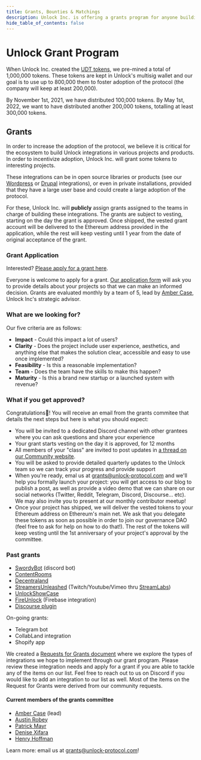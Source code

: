 ```yaml
---
title: Grants, Bounties & Matchings
description: Unlock Inc. is offering a grants program for anyone building interesting and useful integrations of the protocol
hide_table_of_contents: false
---
```


# Unlock Grant Program

When Unlock Inc. created the [UDT tokens](/governance/the-unlock-token/), we pre-mined a total of 1,000,000 tokens. These tokens are kept in Unlock's multisig wallet and our goal is to use up to 800,000 them to foster adoption of the protocol (the company will keep at least 200,000).

By November 1st, 2021, we have distributed 100,000 tokens. By May 1st, 2022, we want to have distributed another 200,000 tokens, totalling at least 300,000 tokens.

## Grants

In order to increase the adoption of the protocol, we believe it is critical for the ecosystem to build Unlock integrations in various projects and products. In order to incentivize adoption, Unlock Inc. will grant some tokens to interesting projects.

These integrations can be in open source libraries or products (see our [Wordpress](https://unlock-protocol.com/guides/guide-to-the-unlock-protocol-wordpress-plugin/) or [Drupal](../tools/plugins-and-integrations/drupal-plugin.md) integrations), or even in private installations, provided that they have a large user base and could create a large adoption of the protocol.

For these, Unlock Inc. will **publicly** assign grants assigned to the teams in charge of building these integrations. The grants are subject to vesting, starting on the day the grant is approved. Once shipped, the vested grant account will be delivered to the Ethereum address provided in the application, while the rest will keep vesting until 1 year from the date of original acceptance of the grant.

### Grant Application

Interested? [Please apply for a grant here](https://share.hsforms.com/1gAdLgNOESNCWJ9bJxCUAMwbvg22).

Everyone is welcome to apply for a grant. [Our application form](https://share.hsforms.com/1gAdLgNOESNCWJ9bJxCUAMwbvg22) will ask you to provide details about your projects so that we can make an informed decision. Grants are evaluated monthly by a team of 5, lead by [Amber Case](https://twitter.com/caseorganic), Unlock Inc's strategic advisor.

### What are we looking for?

Our five criteria are as follows:

- **Impact** - Could this impact a lot of users?
- **Clarity** - Does the project include user experience, aesthetics, and anything else that makes the solution clear, accessible and easy to use once implemented?
- **Feasibility** - Is this a reasonable implementation?
- **Team** - Does the team have the skills to make this happen?
- **Maturity** - Is this a brand new startup or a launched system with revenue?

### What if you get approved?

Congratulations🎉! You will receive an email from the grants commitee that details the next steps but here is what you should expect:

- You will be invited to a dedicated Discord channel with other grantees where you can ask questions and share your experience
- Your grant starts vesting on the day it is approved, for 12 months
- All members of your "class" are invited to post updates in [a thread on our Community website](https://unlock.community/c/grantees/13).
- You will be asked to provide detailed quarterly updates to the Unlock team so we can track your progress and provide support
- When you're ready, emal us at grants@unlock-protocol.com and we'll help you formally launch your project: you will get access to our blog to publish a post, as well as provide a video demo that we can share on our social networks (Twitter, Reddit, Telegram, Discord, Discourse... etc). We may also invite you to present at our monthly contributor meetup!
- Once your project has shipped, we will deliver the vested tokens to your Ethereum address on Ethereum's main net. We ask that you delegate these tokens as soon as possible in order to join our governance DAO (feel free to ask for help on how to do that!). The rest of the tokens will keep vesting until the 1st anniversary of your project's approval by the committee.

### Past grants

- [SwordyBot](https://swordybot.com) (discord bot)
- [ContentRooms](https://contentrooms.com)
- [Decentraland](https://unlock-protocol.com/blog/decentraland)
- [StreamersUnleashed](https://streamersunleashed.com) (Twitch/Youtube/Vimeo thru [StreamLabs](https://streamlabs.com))
- [UnlockShowCase](https://www.unlockshowcase.com)
- [FireUnlock](https://unlock-protocol.com/blog/firebase-integration) (Firebase integration)
- [Discourse plugin](https://unlock-protocol.com/blog/discourse-plugin)

On-going grants:

- Telegram bot
- CollabLand integration
- Shopify app

We created a [Requests for Grants document](https://www.notion.so/unlockprotocol/Request-for-Grants-9aac49be49124e70a88543bc79748555) where we explore the types of integrations we hope to implement through our grant program. Please review these integration needs and apply for a grant if you are able to tackle any of the items on our list. Feel free to reach out to us on Discord if you would like to add an integration to our list as well. Most of the items on the Request for Grants were derived from our community requests.

#### Current members of the grants committee

- [Amber Case](https://twitter.com/caseorganic) (lead)
- [Austin Robey](https://twitter.com/austinrobey_?)
- [Patrick Mayr](https://medium.com/@patrickmayr)
- [Denise Xifara](https://www.gmgventures.co/team/denise-xifara/)
- [Henry Hoffman](https://twitter.com/henryhoffman)

Learn more: email us at [grants@unlock-protocol.com](mailto:grants@unlock-protocol.com)!
